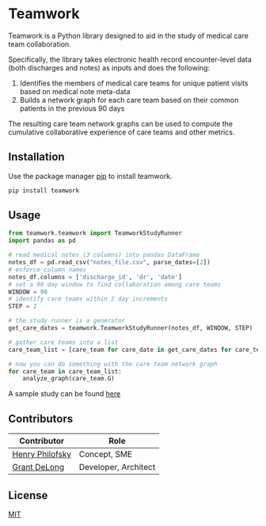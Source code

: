 # Teamwork

Teamwork is a Python library designed to aid in the study of medical care team collaboration. 

Specifically, the library takes electronic health record encounter-level data (both discharges and notes) as inputs and does the following: 
1) Identifies the members of medical care teams for unique patient visits based on medical note meta-data
2) Builds a network graph for each care team based on their common patients in the previous 90 days

The resulting care team network graphs can be used to compute the cumulative collaborative experience of care teams and other metrics.

## Installation

Use the package manager [pip](https://pip.pypa.io/en/stable/) to install teamwork.

```bash
pip install teamwork
```

## Usage

```python
from teamwork.teamwork import TeamworkStudyRunner
import pandas as pd

# read medical notes (3 columns) into pandas DataFrame
notes_df = pd.read_csv("notes_file.csv", parse_dates=[2])
# enforce column names
notes_df.columns = ['discharge_id', 'dr', 'date']
# set a 90 day window to find collaboration among care teams
WINDOW = 90
# identify care teams within 2 day increments 
STEP = 2

# the study runner is a generator
get_care_dates = teamwork.TeamworkStudyRunner(notes_df, WINDOW, STEP)

# gather care teams into a list
care_team_list = [care_team for care_date in get_care_dates for care_team in care_date]

# now you can do something with the care team network graph
for care_team in care_team_list:
    analyze_graph(care_team.G)
```

A sample study can be found [here](https://github.com/gtdelong/teamwork/blob/main/notebooks/teamwork_study.ipynb)

## Contributors

| Contributor|Role |
|-|-|
| [Henry Philofsky](https://github.com/hp2335) | Concept, SME |
| [Grant DeLong](https://github.com/gtdelong) | Developer, Architect |

## License
[MIT](https://github.com/gtdelong/teamwork/blob/main/LICENSE.txt)
